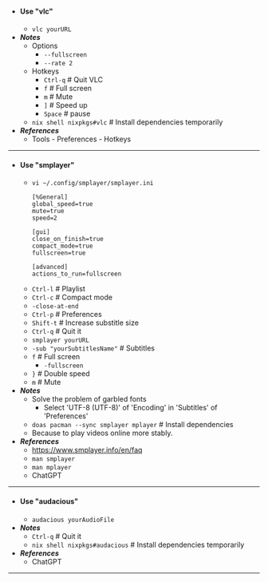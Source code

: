 - #### Use "vlc"
    - `vlc yourURL`
- ***Notes***
    - Options
        - `--fullscreen`
        - `--rate 2`
    - Hotkeys
        - `Ctrl-q` # Quit VLC
        - `f` # Full screen
        - `m` # Mute
        - `]` # Speed up
        - `Space` # pause
    - `nix shell nixpkgs#vlc` # Install dependencies temporarily
- ***References***
    - Tools - Preferences - Hotkeys
- ---
- #### Use "smplayer"
    - `vi ~/.config/smplayer/smplayer.ini`
      ```
      [%General]
      global_speed=true
      mute=true
      speed=2

      [gui]
      close_on_finish=true
      compact_mode=true
      fullscreen=true
      
      [advanced]
      actions_to_run=fullscreen
      ```
    - `Ctrl-l` # Playlist
    - `Ctrl-c` # Compact mode
    - `-close-at-end`
    - `Ctrl-p` # Preferences
    - `Shift-t` # Increase substitle size
    - `Ctrl-q` # Quit it
    - `smplayer yourURL`
    - `-sub "yourSubtitlesName"` # Subtitles
    - `f` # Full screen
        - `-fullscreen`
    - `}` # Double speed
    - `m` # Mute
- ***Notes***
    - Solve the problem of garbled fonts
        - Select 'UTF-8 (UTF-8)' of 'Encoding' in 'Subtitles' of 'Preferences'
    - `doas pacman --sync smplayer mplayer` # Install dependencies
    - Because to play videos online more stably.
- ***References***
    - https://www.smplayer.info/en/faq
    - `man smplayer`
    - `man mplayer`
    - ChatGPT
- ---
- #### Use "audacious"
    - `audacious yourAudioFile`
- ***Notes***
    - `Ctrl-q` # Quit it
    - `nix shell nixpkgs#audacious` # Install dependencies temporarily
- ***References***
    - ChatGPT
- ---
